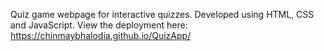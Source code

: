 Quiz game webpage for interactive quizzes. Developed using HTML, CSS and JavaScript. View the deployment here:
https://chinmaybhalodia.github.io/QuizApp/
